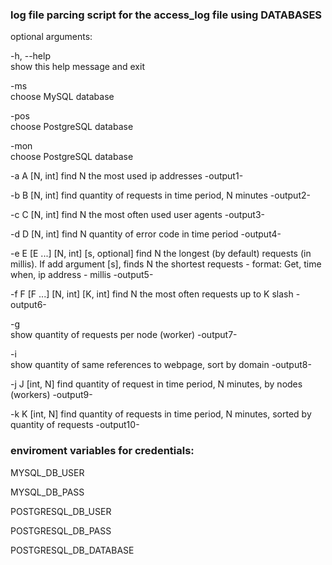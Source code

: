 ### log file parcing script for the access_log file using DATABASES

optional arguments:

  -h, --help    
    show this help message and exit

  -ms           
    choose MySQL database

  -pos          
    choose PostgreSQL database

  -mon          
    choose PostgreSQL database

  -a A          [N, int] 
    find N the most used ip addresses -output1-

  -b B          [N, int] 
    find quantity of requests in time period, N minutes -output2-

  -c C          [N, int] 
    find N the most often used user agents -output3-

  -d D          [N, int] 
    find N quantity of error code in time period -output4-

  -e E [E ...]  [N, int] [s, optional] 
    find N the longest (by default) requests (in millis). If add argument [s], finds N the shortest requests - format: Get, time when, ip address - millis -output5-

  -f F [F ...]  [N, int] [K, int] 
    find N the most often requests up to K slash -output6-

  -g            
    show quantity of requests per node (worker) -output7-

  -i            
    show quantity of same references to webpage, sort by domain -output8-

  -j J          [int, N] 
    find quantity of request in time period, N minutes, by nodes (workers) -output9-

  -k K          [int, N] 
    find quantity of requests in time period, N minutes, sorted by quantity of requests -output10-


### enviroment variables for credentials:

MYSQL_DB_USER

MYSQL_DB_PASS

POSTGRESQL_DB_USER

POSTGRESQL_DB_PASS

POSTGRESQL_DB_DATABASE
